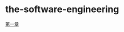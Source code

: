 # the-software-engineering
[第一章](https://github.com/Zengcheng283/the-software-engineering/blob/main/1_%E4%B8%BA%E4%BB%80%E4%B9%88%E8%BD%AF%E4%BB%B6%E5%B7%A5%E7%A8%8B.textbundle/text.md)
